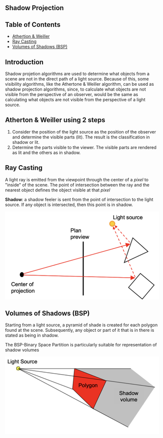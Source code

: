 ## Shadow Projection

## Table of Contents

- [Athertion & Weiller](#atherton--weiller-using-2-steps)
- [Ray Casting](#ray-casting)
- [Volumes of Shadows (BSP)](#volumes-of-shadows-bsp)

## Introduction

Shadow projetion algorithms are used to determine what objects from a scene are not in the direct path of a light source.
Because of this, some visibility algorithms, like the Athertone & Weiller algorithm, can be used as shadow projection algorithms, since, to calculate what objects are not visible from the perspective of an observer, would be the same as calculating what objects are not visible from the perspective of a light source.

## Atherton & Weiller using 2 steps

1. Consider the position of the light source as the position of the observer and determine the visible parts (lit). The result is the classification in shadow or lit.
2. Determine the parts visible to the viewer. The visible parts are rendered as lit and the others as in shadow.

## Ray Casting

A light ray is emitted from the viewpoint through the center of a *pixel* to "inside" of the scene. The point of intersection between the ray and the nearest object defines the object visible at that *pixel*

**Shadow**: a shadow feeler is sent from the point of intersection to the light source. If any object is intersected, then this point is in shadow.

![Pasted image 20240312185516 1.png](./images/Pasted%20image%2020240312185516%201.png)

## Volumes of Shadows (BSP)

Starting from a light source, a pyramid of shade is created for each polygon found at the scene. Subsequently, any object or part of it that is in there is stated as being in shadow.

The BSP-Binary Space Partition is particularly suitable for representation of shadow volumes

![Pasted image 20240312190528.png](./images/Pasted%20image%2020240312190528.png)
